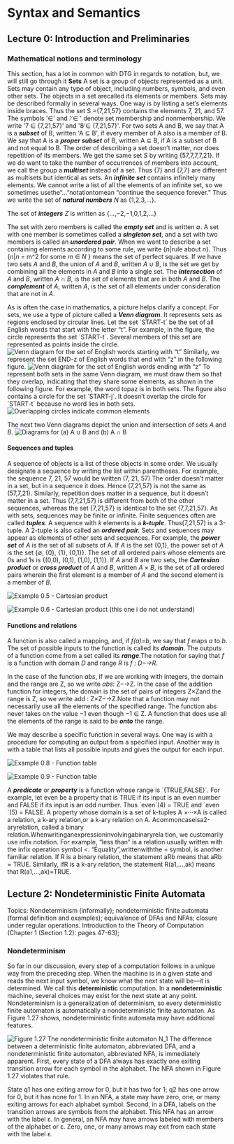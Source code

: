 # Syntax and Semantics
## Lecture 0: Introduction and Preliminaries
###  Mathematical notions and terminology
This section, has a lot in common with DTG in regards to notation, but, we will still go through it
**Sets**
A set is a group of objects represented as a unit. Sets may contain any type of object, including numbers, symbols, and even other sets. The objects in a set arecalled its elements or members. Sets may be described formally in several ways.
One way is by listing a set’s elements inside braces. Thus the set
 S ={7,21,57}
contains the elements 7, 21, and 57. The symbols '∈' and ' ̸∈ ' denote set membership and nonmembership. We write '7 ∈ {7,21,57}' and '8 ̸∈ {7,21,57}'. For two sets A and B, we say that A is a ***subset*** of B, written 'A ⊆ B', if every member of A also is a member of B. We say that A is a ***proper subset*** of B, written A ⊆ B, if A is a subset of B and not equal to B.
The order of describing a set doesn’t matter, nor does repetition of its members. We get the same set *S* by writing {57,7,7,7,21}. If we do want to take the number of occurrences of members into account, we call the group a ***multiset*** instead of a set. Thus {7} and {7,7} are different as multisets but identical as sets. An ***infinite set*** contains infinitely many elements. We cannot write a list of all the elements of an infinite set, so we sometimes usethe“...”notationtomean “continue the sequence forever.” Thus we write the set of ***natural numbers*** *N* as
 {1,2,3,...}.

The set of ***integers*** *Z* is written as
 {...,−2,−1,0,1,2,...}

The set with zero members is called the ***empty set***  and is written ∅. A set with one member is sometimes called a ***singleton set***, and a set with two members is called an ***unordered pair***.
When we want to describe a set containing elements according to some rule, we write {*n*|rule about *n*}. Thus {*n*|*n* = m^2 for some *m* ∈ *N* } means the set of perfect squares.
If we have two sets *A* and *B*, the union of *A* and *B*, written *A* ∪ *B*, is the set we get by combining all the elements in *A* and *B* into a single set. The ***intersection*** of *A* and *B*, written *A* ∩ *B*, is the set of elements that are in both *A* and *B*. The ***complement*** of *A*, written *A*, is the set of all elements under consideration that are not in *A*.

As is often the case in mathematics, a picture helps clarify a concept. For sets, we use a type of picture called a ***Venn diagram***. It represents sets as regions enclosed by circular lines. Let the set ´START-t´ be the set of all English words that start with the letter “t”. For example, in the figure, the circle represents the set ´START-t´. Several members of this set are represented as points inside the circle.
![Venn diagram for the set of English words starting with “t”](/imgs/SS/VennDiagramForEnglishWordsT.png)
Similarly, we represent the set END-z of English words that end with “z” in the following figure.
![Venn diagram for the set of English words ending with “z”](/imgs/SS/VennDiagramForEnglishWordsZ.png)
To represent both sets in the same Venn diagram, we must draw them so that they overlap, indicating that they share some elements, as shown in the following figure. For example, the word topaz is in both sets. The figure also contains a circle for the set ´START-j´. It doesn’t overlap the circle for ´START-t´ because no word lies in both sets.
![Overlapping circles indicate common elements](/imgs/SS/OverlappingCircles.png)

The next two Venn diagrams depict the union and intersection of sets *A* and *B*.
![Diagrams for (a) *A* ∪ *B* and (b) *A* ∩ *B*](/imgs/SS/UnionIntersectionOfAAndB.png)

#### Sequences and tuples
A sequence of objects is a list of these objects in some order. We usually designate a sequence by writing the list within parentheses. For example, the sequence 7, 21, 57 would be written
(7, 21, 57)
The order doesn’t matter in a set, but in a sequence it does. Hence (7,21,57) is not the same as (57,7,21). Similarly, repetition does matter in a sequence, but it doesn’t matter in a set. Thus (7,7,21,57) is different from both of the other sequences, whereas the set {7,21,57} is identical to the set {7,7,21,57}. 
As with sets, sequences may be finite or infinite. Finite sequences often are called ***tuples***. A sequence with *k* elements is a ***k-tuple***. Thus(7,21,57) is a 3-tuple. A 2-tuple is also called an ***ordered pair.***
Sets and sequences may appear as elements of other sets and sequences. For example, the ***power set*** of *A* is the set of all subsets of A. If *A* is the set {0,1}, the power set of *A* is the set {∅, {0}, {1}, {0,1}}. The set of all ordered pairs whose elements are 0s and 1s is {(0,0), (0,1), (1,0), (1,1)}.
If *A* and *B* are two sets, the ***Cartesian product*** or ***cross product*** of *A* and *B*, written *A* × *B*, is the set of all ordered pairs wherein the first element is a member of *A* and the second element is a member of *B*.

![Example 0.5 - Cartesian product](/imgs/SS/Example0.5.png)

![Example 0.6 - Cartesian product](/imgs/SS/Example0.6.png)
(this one i do not understand)


#### Functions and relations
A function is also called a mapping, and, if *f(a)=b*, we say that *f* maps *a* to *b*.
The set of possible inputs to the function is called its ***domain***. The outputs of a function come from a set called its ***range***.The notation for saying that *f* is
a function with domain *D* and range *R* is
*f : D−→R*.

In the case of the function *abs*, if we are working with integers, the domain and the range are Z, so we write *abs*: Z−→Z. In the case of the addition function for integers, the domain is the set of pairs of integers Z×Zand the range is Z, so we write add : Z×Z−→Z.Note that a function may not necessarily use all the elements of the specified range. The function abs never takes on the value −1 even though −1 ∈ Z. A function that does use all the elements of the range is said to be ***onto*** the range.

We may describe a specific function in several ways. One way is with a procedure for computing an output from a specified input. Another way is with a table that lists all possible inputs and gives the output for each input.

![Example 0.8 - Function table](/imgs/SS/Example0.8.png)

![Example 0.9 - Function table](/imgs/SS/Example0.9.png)

A ***predicate*** or ***property*** is a function whose range is ´{TRUE,FALSE}´. For example, let even be a property that is TRUE if its input is an even number and FALSE if its input is an odd number. Thus ´even´(4) = TRUE and ´even´(5) = FALSE. A property whose domain is a set of k-tuples A ×···×A is called a relation, a k-ary relation,or a k-ary relation on A. Acommoncaseisa2-aryrelation,
 called a binary relation.Whenwritinganexpressioninvolvingabinaryrela
tion, we customarily use infix notation. For example, “less than” is a relation
 usually written with the infix operation symbol <. “Equality”,writtenwiththe
 = symbol, is another familiar relation. If R is a binary relation, the statement
 aRb means that aRb = TRUE. Similarly, ifR is a k-ary relation, the statement
 R(a1,...,ak) means that R(a1,...,ak)=TRUE.

## Lecture 2: Nondeterministic Finite Automata
Topics: Nondeterminism (informally); nondeterministic finite automata (formal definition and examples); equivalence of DFAs and NFAs;  closure under regular operations.
Introduction to the Theory of Computation (Chapter 1 (Section 1.2): pages 47-63);

### Nondeterminism
So far in our discussion, every step of a computation follows in a unique way from the preceding step. When the machine is in a given state and reads the next input symbol, we know what the next state will be—it is determined. We call this **deterministic** computation. In a **nondeterministic** machine, several choices may exist for the next state at any point.
Nondeterminism is a generalization of determinism, so every deterministic finite automaton is automatically a nondeterministic finite automaton. As Figure 1.27 shows, nondeterministic finite automata may have additional features.

![Figure 1.27 The nondeterministic finite automaton N_1](/imgs/SS/NondeterministicFiniteAutomaton.png)
The difference between a deterministic finite automaton, abbreviated DFA, and a nondeterministic finite automaton, abbreviated NFA, is immediately apparent. First, every state of a DFA always has exactly one exiting transition arrow for each symbol in the alphabet. The NFA shown in Figure 1.27 violates that rule.

State q1 has one exiting arrow for 0, but it has two for 1; q2 has one arrow for 0, but it has none for 1. In an NFA, a state may have zero, one, or many exiting arrows for each alphabet symbol. Second, in a DFA, labels on the transition arrows are symbols from the alphabet. This NFA has an arrow with the label ε. In general, an NFA may have arrows labeled with members of the alphabet or ε. Zero, one, or many arrows may exit from each state with the label ε.